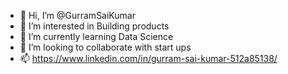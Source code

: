 - 👋 Hi, I’m @GurramSaiKumar
- 👀 I’m interested in Building products
- 🌱 I’m currently learning Data Science
- 💞️ I’m looking to collaborate with start ups
- 📫 https://www.linkedin.com/in/gurram-sai-kumar-512a85138/

<!---
GurramSaiKumar/GurramSaiKumar is a ✨ special ✨ repository because its `README.md` (this file) appears on your GitHub profile.
You can click the Preview link to take a look at your changes.
--->
